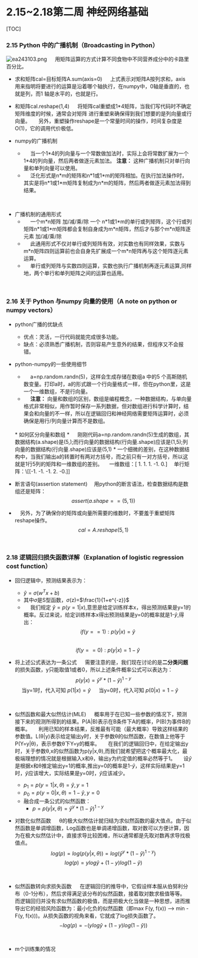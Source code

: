 
# 2.15~2.18第二周 神经网络基础
[TOC]

### 2.15 Python 中的广播机制（Broadcasting in Python）
![ea243103.png](:storage\964c5925-1e39-4450-8124-7afe77a826b0\ea243103.png)
&emsp; 用矩阵运算的方式计算不同食物中不同营养成分中的卡路里百分比。
* 求和矩阵cal=目标矩阵A.sum(axis=0)
	&emsp; 上式表示对矩阵A按列求和，axis 用来指明将要进行的运算是沿着哪个轴执行，在numpy中，0轴是垂直的，也就是列，而1 轴是水平的，也就是行。

* 和矩阵cal.reshape(1,4)
&emsp; 将矩阵cal重塑成1\*4矩阵，当我们写代码时不确定矩阵维度的时候，通常会对矩阵
进行重塑来确保得到我们想要的是列向量或行向量。
&emsp; 另外，重塑操作reshape是一个常量时间的操作，时间复杂度是O(1)，它的调用代价极低。

* numpy的广播机制
	* &emsp; 当一个1\*4的列向量与一个常数做加法时，实际上会将常数扩展为一个1\*4的列向量，然后两者做逐元素加法。 **注意：** 这种广播机制只对单行向量和单列向量可以使用。
	* &emsp; 泛化形式是n\*m的矩阵和n\*1或1\*m的矩阵相加。在执行加法操作时，其实是将n\*1或1\*m矩阵复制成为n\*m的矩阵，然后两者做逐元素加法得到结果。
<br>

* 广播机制的通用形式
	* &emsp;  一个m\*n矩阵 加/减/乘/除 一个 n\*1或1\*m的单行或列矩阵，这个行或列矩阵n\*1或1\*m矩阵都会复制自身成为m\*n矩阵，然后才与那个m\*n矩阵逐元素 加/减/乘/除
	* &emsp;  此通用形式不仅对单行或列矩阵有效，对实数也有同样效果，实数与m\*n矩阵四则运算前也会自身先扩展成一个m\*n矩阵再与这个矩阵逐元素运算。
	* &emsp;  单行或列矩阵与实数四则运算，实数也执行广播机制再逐元素运算,同样地，两个单行和单列矩阵之间的运算也适用。

<br>

### 2.16 关于 Python 与numpy 向量的使用（A note on python or numpy vectors）
* python广播的优缺点
	* 优点：灵活，一行代码就能完成很多功能。
	* 缺点：必须熟悉广播机制，否则容易产生意外的结果，但程序又不会报错。

* python-numpy的一些使用细节
	* &emsp;  a=np.random.randn(5)，这样会生成存储在数组a 中的5 个高斯随机数变量。打印a时，a的形式跟一个行向量格式一样，但在python里，这是一个一维数组，不是行向量。
	* &emsp;  **注意：** 向量和数组的区别，数组是编程概念，一种数据结构，与单向量格式非常相似，用作暂时保存一系列数据，但对数组进行科学计算时，结果会和向量的不一样，所以在逻辑回归和神经网络需要矩阵运算时，必须确保是用行/列向量计算而不是数组。
	<br>
	* 如何区分向量和数组
		* &emsp; 刚刚代码a=np.random.randn(5)生成的数组，其数据结构(a.shape)是(5,);而行向量的数据结构(行向量.shape)应该是(1,5);列向量的数据结构(行向量.shape)应该是(5,1)
		* 一个细微的差别，在这种数据结构中，当我们输出a的转置时有两对方括号，而之前只有一对方括号，所以这就是1行5列的矩阵和一维数组的差别。
	 &emsp;一维数组：[ 1.  1.  1. -1.  0.]
	 &emsp;单行矩阵：\[[-1. -1. -1.  2. -0.]]


* 断言语句(assertion statement)
	&emsp;用python的断言语法，检查数据结构是数组还是矩阵：
	$$assert(a.shape==(5,1))$$
	
* &emsp;另外，为了确保你的矩阵或向量所需要的维数时，不要羞于重塑矩阵reshape操作。	
	$$cal=A.reshape(5,1)$$
<br>

### 2.18 逻辑回归损失函数详解（Explanation of logistic regression cost function）
* 回归逻辑中，预测结果表示为：
	* $\hat{y} =\sigma(w^Tx + b)$
	* 其中$\sigma$是S型函数，$\sigma$(z)=$\frac{1}{1+e^{-z}}$
	* &emsp;  我们规定 $\hat{y}=p(y=1|x)$,意思是给定训练样本x，得出预测结果是y=1的概率。反过来说，给定训练样本x得出预测结果是y=0的概率就是1-$\hat{y}$,得出：
	$$if(y==1): p(y|x)=\hat{y}$$	
	$$if(y==0): p(y|x)=1-\hat{y}$$	

* 将上述公式表达为一条公式
	&emsp;  需要注意的是，我们现在讨论的是**二分类问题**的损失函数，y只能取值1或者0，所以上述条件概率公式可以表达为：
	$$p(y|x)=\hat{y}^y*(1-\hat{y})^{1-y}$$
  	&emsp;  当y=1时，代入可知 $p(1|x)=\hat{y}$
	&emsp;  当y=0时，代入可知 $p(0|x)=1-\hat{y}$

<br>

* 似然函数和最大似然估计(MLE)
	&emsp;  概率用于在已知一些参数的情况下，预测接下来的观测所得到的结果。P(A|B)表示在B条件下A的概率，P(B)为事件B的概率。
	&emsp;  利用已知的样本结果，反推最有可能（最大概率）导致这样结果的参数值。L(θ|y)表示给定输出y时，关于参数θ的似然函数，在数值上他等于P(Y=y|θ)，表示参数θ下Y=y的概率。
	&emsp;  在我们的逻辑回归中，在给定输出y时，关于参数θ,x的似然函数为p(y|x,θ),而我们就希望把这个概率最大化，最极端理想的情况就是根据输入x和θ，输出y为约定值的概率必然等于1。
	&emsp;  设$\hat{y}$是根据x和θ推定输出y=1的概率,推出y=0的概率是1-$\hat{y}$，这样实际结果是y=1时，$\hat{y}$应该增大，实际结果是y=0时，$\hat{y}$应该减少。
	*  $p_1=p(y=1|x,θ)=\hat{y},y=1$
	*  $p_0=p(y=0|x,θ)=1-\hat{y},y=0$
	* 融合成一条公式的似然函数：
		* $p=p(y|x,θ)=\hat{y}^y*(1-\hat{y})^{1-y}$
	

* 对数化似然函数
	&emsp;  θ的极大似然估计就归结为求似然函数的最大值点。由于似然函数是单调增函数，Log函数也是单调递增函数，取对数可以方便计算，因为在极大似然估计中，直接求导比较困难，所以通常都是先取对数再求导找极值点。
$$log(p)=log(p(y|x,θ))=log(\hat{y}^y*(1-\hat{y})^{1-y})$$
$$log(p)=ylog\hat{y} +(1-y)log(1 -\hat{y})$$
<br>

* 似然函数转向求损失函数
	&emsp;  在逻辑回归的推导中，它假设样本服从伯努利分布（0-1分布），然后求得满足该分布的似然函数，接着取对数求极值等等。
	&emsp;  而逻辑回归并没有求似然函数的极值，而是把极大化当做是一种思想，进而推导出它的经验风险函数为：最小化负的似然函数（即max F(y, f(x)) —-> min -F(y, f(x)))。从损失函数的视角来看，它就成了log损失函数了。
	$$-log(p)=-(ylog\hat{y} +(1-y)log(1 -\hat{y}))$$
<br>

* m个训练集的情况
<!--stackedit_data:
eyJoaXN0b3J5IjpbMTQwNjc1NzM3XX0=
-->